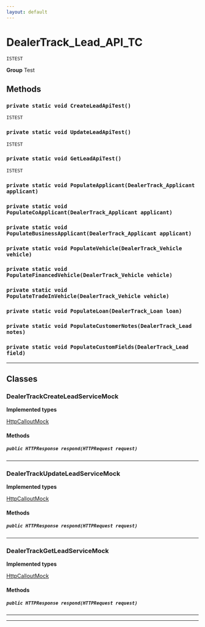 ```yaml
---
layout: default
---
```

# DealerTrack_Lead_API_TC

`ISTEST`



**Group** Test

## Methods
### `private static void CreateLeadApiTest()`

`ISTEST`
### `private static void UpdateLeadApiTest()`

`ISTEST`
### `private static void GetLeadApiTest()`

`ISTEST`
### `private static void PopulateApplicant(DealerTrack_Applicant applicant)`
### `private static void PopulateCoApplicant(DealerTrack_Applicant applicant)`
### `private static void PopulateBusinessApplicant(DealerTrack_Applicant applicant)`
### `private static void PopulateVehicle(DealerTrack_Vehicle vehicle)`
### `private static void PopulateFinancedVehicle(DealerTrack_Vehicle vehicle)`
### `private static void PopulateTradeInVehicle(DealerTrack_Vehicle vehicle)`
### `private static void PopulateLoan(DealerTrack_Loan loan)`
### `private static void PopulateCustomerNotes(DealerTrack_Lead notes)`
### `private static void PopulateCustomFields(DealerTrack_Lead field)`
---
## Classes
### DealerTrackCreateLeadServiceMock

**Implemented types**

[HttpCalloutMock](HttpCalloutMock)

#### Methods
##### `public HTTPResponse respond(HTTPRequest request)`
---

### DealerTrackUpdateLeadServiceMock

**Implemented types**

[HttpCalloutMock](HttpCalloutMock)

#### Methods
##### `public HTTPResponse respond(HTTPRequest request)`
---

### DealerTrackGetLeadServiceMock

**Implemented types**

[HttpCalloutMock](HttpCalloutMock)

#### Methods
##### `public HTTPResponse respond(HTTPRequest request)`
---

---
